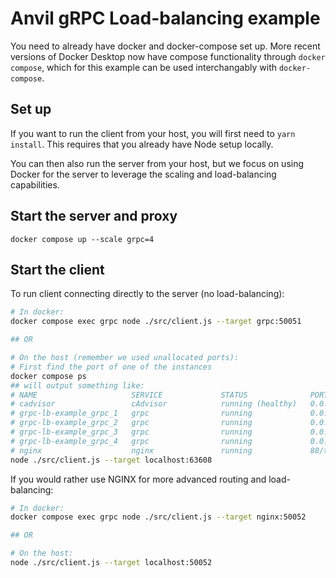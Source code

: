 # Anvil gRPC Load-balancing example

You need to already have docker and docker-compose set up. More recent versions of Docker Desktop now have compose functionality through `docker compose`, which for this example can be used interchangably with `docker-compose`.

## Set up
If you want to run the client from your host, you will first need to `yarn install`. This requires that you already have Node setup locally.

You can then also run the server from your host, but we focus on using Docker for the server to leverage the scaling and load-balancing capabilities.

## Start the server and proxy
`docker compose up --scale grpc=4`


## Start the client

To run client connecting directly to the server (no load-balancing):
```sh
# In docker:
docker compose exec grpc node ./src/client.js --target grpc:50051

## OR

# On the host (remember we used unallocated ports):
# First find the port of one of the instances
docker compose ps
## will output something like:
# NAME                     SERVICE             STATUS              PORTS
# cadvisor                 cAdvisor            running (healthy)   0.0.0.0:3003->8080/tcp
# grpc-lb-example_grpc_1   grpc                running             0.0.0.0:63608->50051/tcp
# grpc-lb-example_grpc_2   grpc                running             0.0.0.0:63610->50051/tcp
# grpc-lb-example_grpc_3   grpc                running             0.0.0.0:63609->50051/tcp
# grpc-lb-example_grpc_4   grpc                running             0.0.0.0:63612->50051/tcp
# nginx                    nginx               running             80/tcp, 0.0.0.0:50052->50052/tcp
node ./src/client.js --target localhost:63608
```

If you would rather use NGINX for more advanced routing and load-balancing:
```sh
# In docker:
docker compose exec grpc node ./src/client.js --target nginx:50052

## OR

# On the host:
node ./src/client.js --target localhost:50052
```